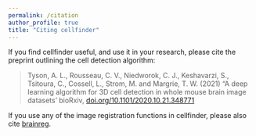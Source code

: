 ```yaml
---
permalink: /citation
author_profile: true
title: "Citing cellfinder"
---
```


If you find cellfinder useful, and use it in your research, please cite the preprint outlining the cell detection algorithm:
> Tyson, A. L., Rousseau, C. V., Niedworok, C. J., Keshavarzi, S., Tsitoura, C., Cossell, L., Strom, M. and Margrie, T. W. (2021) “A deep learning algorithm for 3D cell detection in whole mouse brain image datasets’ bioRxiv, [doi.org/10.1101/2020.10.21.348771](https://doi.org/10.1101/2020.10.21.348771)


If you use any of the image registration functions in cellfinder, please also cite [brainreg](https://github.com/brainglobe/brainreg#citing-brainreg).
